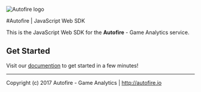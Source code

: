 ![Autofire logo](http://autofire.io/wp-content/themes/autofire/img/logo_ext.png)

#Autofire | JavaScript Web SDK

This is the JavaScript Web SDK for the **Autofire** - Game Analytics service.

## Get Started

Visit our [documention](https://autofire.io/documentation/sdk/get-started-sdk/?platform=javascript_web) to get started in a few minutes!

---

Copyright (c) 2017 Autofire - Game Analytics | <http://autofire.io>